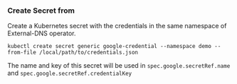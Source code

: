 ### Create Secret from
Create a Kubernetes secret with the credentials in the same namespace of External-DNS operator. 
```shell
kubectl create secret generic google-credential --namespace demo --from-file /local/path/to/credentials.json
```
The name and key of this secret will be used in `spec.google.secretRef.name` and `spec.google.secretRef.credentialKey`